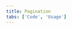 ```yaml
---
title: Pagination
tabs: ['Code', 'Usage']
---
```



<component 
    name="Pagination"
    component="pagination" 
    variation="pagination"
    experimental="true"
    hasReactVersion="true"
    >
</component>

<component-docs component="pagination"></component-docs>

